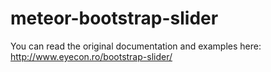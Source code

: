 meteor-bootstrap-slider
=======================

You can read the original documentation and examples here: http://www.eyecon.ro/bootstrap-slider/

